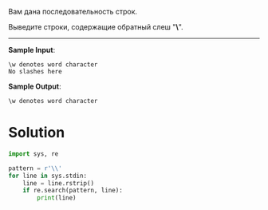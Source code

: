 Вам дана последовательность строк.

Выведите строки, содержащие обратный слеш "**\\**﻿".

---

**Sample Input**:

```
\w denotes word character
No slashes here
```

**Sample Output**:

`\w denotes word character`

# Solution
```python
import sys, re

pattern = r'\\'
for line in sys.stdin:
    line = line.rstrip()
    if re.search(pattern, line):
        print(line)

```
